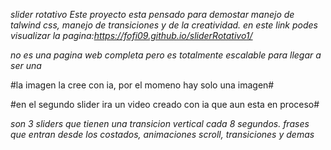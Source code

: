 *slider rotativo*
*Este proyecto esta pensado para demostar manejo de talwind css, manejo de transiciones y de la creatividad.*
*en este link podes visualizar la pagina:https://fofi09.github.io/sliderRotativo1/*

*no es una pagina web completa pero es totalmente escalable para llegar a ser una*

#la imagen la cree con ia, por el momeno hay solo una imagen#

#en el segundo slider ira un video creado con ia que aun esta en proceso#

*son 3 sliders que tienen una transicion vertical cada 8 segundos.*
*frases que entran desde los costados, animaciones scroll, transiciones y demas*
